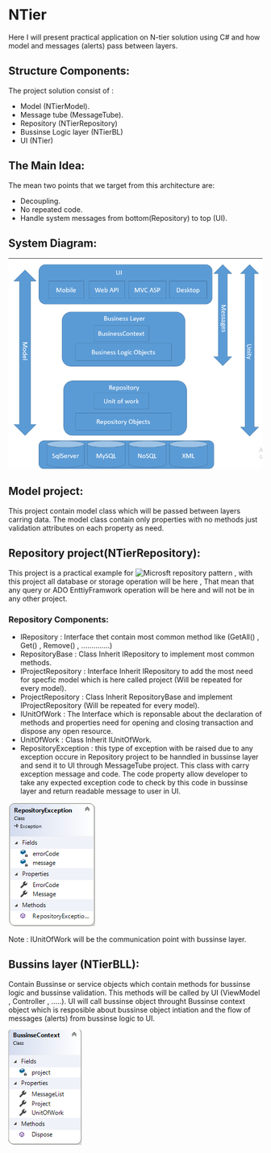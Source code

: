 # NTier
Here I will present practical application on N-tier solution using C# and how model and messages (alerts) pass between layers.
## Structure Components:
The project solution consist of :
 - Model (NTierModel).
 - Message tube (MessageTube).
 - Repository (NTierRepository)
 - Bussinse Logic layer (NTierBL)
 - UI (NTier)
 
## The Main Idea:
The mean two points that we target from this architecture are:
  - Decoupling.
  - No repeated code.
  - Handle system messages from bottom(Repository) to top (UI).
  
## System Diagram:
![Diagram](https://github.com/khaledfmohamed/NTier/blob/master/NTier.png?raw=true)

## Model project:
 This project contain model class which will be passed between layers carring data.
The model class contain only properties with no methods just validation attributes on each property as need.
## Repository project(NTierRepository):
 This project is a practical example for ![Microsft repository pattern](https://msdn.microsoft.com/en-us/library/ff649690.aspx) , with this project all database or storage operation will be here , That mean that any query or ADO EnttiyFramwork operation will be here and will not be in any other project.
 ### Repository Components:
  - IRepository : Interface thet contain most common method like (GetAll() , Get() , Remove() , ..............)
  - RepositoryBase : Class Inherit IRepository to implement most common methods.
  - IProjectRepository : Interface Inherit IRepository to add the most need for specfic model which is here called project (Will be                                repeated for every model).
  - ProjectRepository : Class Inherit RepositoryBase and implement IProjectRepository (Will be repeated for every model).
  - IUnitOfWork : The Interface which is reponsable about the declaration of methods and properties need for opening and closing                           transaction and dispose any open resource.  
  - UnitOfWork : Class Inherit IUnitOfWork.
  - RepositoryException : this type of exception with be raised due to any exception occure in Repository project to be hanndled in         bussinse layer and send it to UI through MessageTube project.
    This class with carry exception message and code.
    The code property allow developer to take any expected exception code to check by this code in bussinse layer and return readable       message to user in UI.
   
   
   ![Diagram](https://github.com/khaledfmohamed/NTier/blob/master/ReprositoryException.png?raw=true)

Note : IUnitOfWork will be the communication point with bussinse layer.
## Bussins layer (NTierBLL):
Contain Bussinse or service objects which contain methods for bussinse logic and bussinse validation.
This methods will be called by UI (ViewModel , Controller , .....).
UI will call bussinse object throught Bussinse context object which is resposible about bussinse object intiation and the flow of messages (alerts) from bussinse logic to UI.

![Diagram](https://github.com/khaledfmohamed/NTier/blob/master/BussinseContext.png?raw=true)

 
 
 
 
